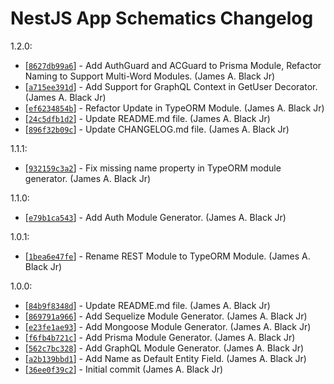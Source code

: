 # NestJS App Schematics Changelog

1.2.0:

* [[`8627db99a6`](https://github.com/jamesblackjr/nestjs-app-schematics/commit/8627db99a6)] - Add AuthGuard and ACGuard to Prisma Module, Refactor Naming to Support Multi-Word Modules. (James A. Black Jr)
* [[`a715ee391d`](https://github.com/jamesblackjr/nestjs-app-schematics/commit/a715ee391d)] - Add Support for GraphQL Context in GetUser Decorator. (James A. Black Jr)
* [[`ef6234854b`](https://github.com/jamesblackjr/nestjs-app-schematics/commit/ef6234854b)] - Refactor Update in TypeORM Module. (James A. Black Jr)
* [[`24c5dfb1d2`](https://github.com/jamesblackjr/nestjs-app-schematics/commit/24c5dfb1d2)] - Update README.md file. (James A. Black Jr)
* [[`896f32b09c`](https://github.com/jamesblackjr/nestjs-app-schematics/commit/896f32b09c)] - Update CHANGELOG.md file. (James A. Black Jr)

1.1.1:

* [[`932159c3a2`](https://github.com/jamesblackjr/nestjs-app-schematics/commit/932159c3a2)] - Fix missing name property in TypeORM module generator. (James A. Black Jr)

1.1.0:

* [[`e79b1ca543`](https://github.com/jamesblackjr/nestjs-app-schematics/commit/e79b1ca543)] - Add Auth Module Generator. (James A. Black Jr)

1.0.1:

* [[`1bea6e47fe`](https://github.com/jamesblackjr/nestjs-app-schematics/commit/1bea6e47fe)] - Rename REST Module to TypeORM Module. (James A. Black Jr)

1.0.0:

* [[`84b9f8348d`](https://github.com/jamesblackjr/nestjs-app-schematics/commit/84b9f8348d)] - Update README.md file. (James A. Black Jr)
* [[`869791a966`](https://github.com/jamesblackjr/nestjs-app-schematics/commit/869791a966)] - Add Sequelize Module Generator. (James A. Black Jr)
* [[`e23fe1ae93`](https://github.com/jamesblackjr/nestjs-app-schematics/commit/e23fe1ae93)] - Add Mongoose Module Generator. (James A. Black Jr)
* [[`f6fb4b721c`](https://github.com/jamesblackjr/nestjs-app-schematics/commit/f6fb4b721c)] - Add Prisma Module Generator. (James A. Black Jr)
* [[`562c7bc328`](https://github.com/jamesblackjr/nestjs-app-schematics/commit/562c7bc328)] - Add GraphQL Module Generator. (James A. Black Jr)
* [[`a2b139bbd1`](https://github.com/jamesblackjr/nestjs-app-schematics/commit/a2b139bbd1)] - Add Name as Default Entity Field. (James A. Black Jr)
* [[`36ee0f39c2`](https://github.com/jamesblackjr/nestjs-app-schematics/commit/36ee0f39c2)] - Initial commit (James A. Black Jr)
